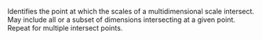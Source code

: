Identifies the point at which the scales of a multidimensional scale intersect. May include all or a subset of dimensions intersecting at a given point. Repeat for multiple intersect points.